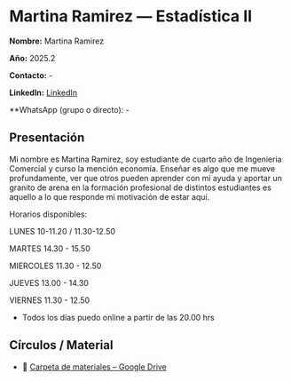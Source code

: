 # Martina Ramirez — Estadística II

**Nombre:**  Martina Ramirez
  
**Año:** 2025.2

**Contacto:** -

**LinkedIn:**  [LinkedIn](https://www.linkedin.com/checkpoint/challengesV3/AQGsmDRaJgg0pgAAAZnLPakt6yG7TGuLWw_l4TXE_3om0Ie2jBczGV3LZKtT3x-_k7UGOwCDlUghxue46AgOPghuJLPcOQ)

**WhatsApp (grupo o directo): -

## Presentación
Mi nombre es Martina Ramirez, soy estudiante de cuarto año de Ingenieria Comercial y curso la mención economía. Enseñar es algo que me mueve profundamente, ver que otros pueden aprender con mi ayuda y aportar un granito de arena en la formación profesional de distintos estudiantes es aquello a lo que responde mi motivación de estar aquí.

Horarios disponibles: 

LUNES 10-11.20 / 11.30-12.50

MARTES 14.30 - 15.50

MIERCOLES 11.30 - 12.50

JUEVES 13.00 - 14.30

VIERNES 11.30 - 12.50

* Todos los días puedo online a partir de las 20.00 hrs


## Círculos / Material
-   📁 [Carpeta de materiales – Google Drive](https://drive.google.com/drive/folders/1lfMRxxdM4UbWPq0lQ-xqqmUI-fAehjGn?usp=sharing)
